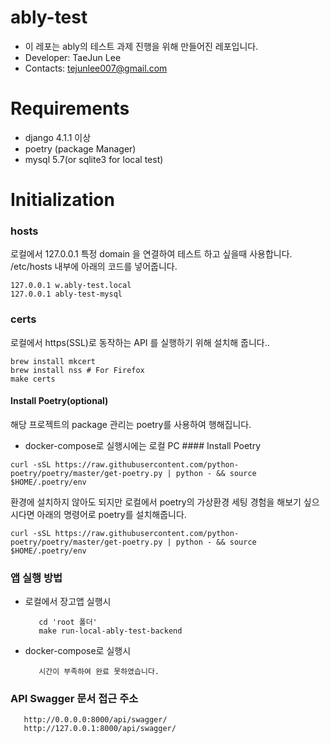 # ably-test
- 이 레포는 ably의 테스트 과제 진행을 위해 만들어진 레포입니다.
- Developer: TaeJun Lee
- Contacts: tejunlee007@gmail.com

# Requirements
- django 4.1.1 이상
- poetry (package Manager)
- mysql 5.7(or sqlite3 for local test)


# Initialization
### hosts
로컬에서 127.0.0.1 특정 domain 을 연결하여 테스트 하고 싶을때 사용합니다.
/etc/hosts 내부에 아래의 코드를 넣어줍니다.
```
127.0.0.1 w.ably-test.local
127.0.0.1 ably-test-mysql 
```

### certs
로컬에서 https(SSL)로 동작하는 API 를 실행하기 위해 설치해 줍니다.. 
```
brew install mkcert
brew install nss # For Firefox
make certs
```

#### Install Poetry(optional)
해당 프로젝트의 package 관리는 poetry를 사용하여 행해집니다.
- docker-compose로 실행시에는 로컬 PC #### Install Poetry
```
curl -sSL https://raw.githubusercontent.com/python-poetry/poetry/master/get-poetry.py | python - && source $HOME/.poetry/env
```
환경에 설치하지 않아도 되지만 로컬에서 poetry의 가상환경 세팅 경험을 해보기 싶으시다면 아래의 명령어로 poetry를 설치해줍니다.
```
curl -sSL https://raw.githubusercontent.com/python-poetry/poetry/master/get-poetry.py | python - && source $HOME/.poetry/env
```

### 앱 실행 방법
- 로컬에서 장고앱 실행시
   ```
      cd 'root 폴더'
      make run-local-ably-test-backend 
   ```
- docker-compose로 실행시
   ```
      시간이 부족하여 완료 못하였습니다.
   ```
  
### API Swagger 문서 접근 주소
   ```
      http://0.0.0.0:8000/api/swagger/
      http://127.0.0.1:8000/api/swagger/
   ```
